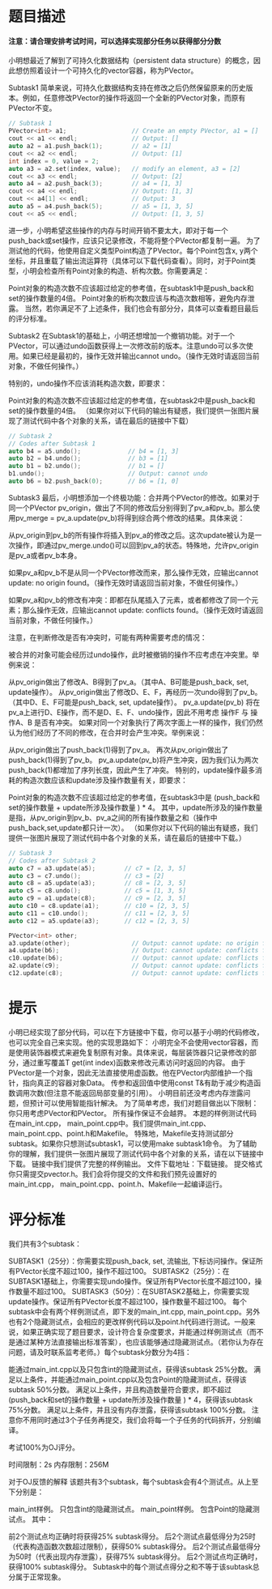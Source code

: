 # 题目描述
#### 注意：请合理安排考试时间，可以选择实现部分任务以获得部分分数

小明想最近了解到了可持久化数据结构（persistent data structure）的概念，因此想仿照着设计一个可持久化的vector容器，称为PVector。

Subtask1
简单来说，可持久化数据结构支持在修改之后仍然保留原来的历史版本。例如，任意修改PVector的操作将返回一个全新的PVector对象，而原有PVector不变。
~~~C++
// Subtask 1
PVector<int> a1;                  // Create an empty PVector, a1 = []
cout << a1 << endl;               // Output: []
auto a2 = a1.push_back(1);        // a2 = [1]
cout << a2 << endl;               // Output: [1]
int index = 0, value = 2;
auto a3 = a2.set(index, value);   // modify an element, a3 = [2]
cout << a3 << endl;               // Output: [2]
auto a4 = a2.push_back(3);        // a4 = [1, 3]
cout << a4 << endl;               // Output: [1, 3]
cout << a4[1] << endl;            // Output: 3
auto a5 = a4.push_back(5);        // a5 = [1, 3, 5]
cout << a5 << endl;               // Output: [1, 3, 5]
~~~
进一步，小明希望这些操作的内存与时间开销不要太大，即对于每一个push_back或set操作，应该只记录修改，不能将整个PVector都复制一遍。 为了测试他的代码，他使用自定义类型Point构造了PVector<Point>。每个Point包含x, y两个坐标，并且重载了输出流运算符（具体可以下载代码查看）。同时，对于Point类型，小明会检查所有Point对象的构造、析构次数。你需要满足：

Point对象的构造次数不应该超过给定的参考值，在subtask1中是push_back和set的操作数量的4倍。
Point对象的析构次数应该与构造次数相等，避免内存泄露。
当然，若你满足不了上述条件，我们也会有部分分，具体可以查看题目最后的评分标准。

Subtask2
在Subtask1的基础上，小明还想增加一个撤销功能。对于一个PVector，可以通过undo函数获得上一次修改前的版本。注意undo可以多次使用。如果已经是最初的，操作无效并输出cannot undo。（操作无效时请返回当前对象，不做任何操作。）

特别的，undo操作不应该消耗构造次数，即要求：

Point对象的构造次数不应该超过给定的参考值，在subtask2中是push_back和set的操作数量的4倍。
（如果你对以下代码的输出有疑惑，我们提供一张图片展现了测试代码中各个对象的关系，请在最后的链接中下载）
~~~C++
// Subtask 2
// Codes after Subtask 1
auto b4 = a5.undo();             // b4 = [1, 3]
auto b2 = b4.undo();             // b3 = [1]
auto b1 = b2.undo();             // b1 = []
b1.undo();                       // Output: cannot undo
auto b6 = b2.push_back(0);       // b6 = [1, 0]
~~~
Subtask3
最后，小明想添加一个终极功能：合并两个PVector的修改。如果对于同一个PVector pv_origin，做出了不同的修改后分别得到了pv_a和pv_b。那么使用pv_merge = pv_a.update(pv_b)将得到综合两个修改的结果。具体来说：

从pv_origin到pv_b的所有操作将插入到pv_a的修改之后。这次update被认为是一次操作，即通过pv_merge.undo()可以回到pv_a的状态。特殊地，允许pv_origin是pv_a或者pv_b本身。

如果pv_a和pv_b不是从同一个PVector修改而来，那么操作无效，应输出cannot update: no origin found。（操作无效时请返回当前对象，不做任何操作。）

如果pv_a和pv_b的修改有冲突：即都在队尾插入了元素，或者都修改了同一个元素；那么操作无效，应输出cannot update: conflicts found。（操作无效时请返回当前对象，不做任何操作。）

注意，在判断修改是否有冲突时，可能有两种需要考虑的情况：

被合并的对象可能会经历过undo操作，此时被撤销的操作不应考虑在冲突里。举例来说：

从pv_origin做出了修改A、B得到了pv_a。（其中A、B可能是push_back, set, update操作）。
从pv_origin做出了修改D、E、F，再经历一次undo得到了pv_b。（其中D、E、F可能是push_back, set, update操作）。
pv_a.update(pv_b) 将在pv_a上进行D、E操作，而不是D、E、F、undo操作，因此不用考虑 操作F 与 操作A、B 是否有冲突。
如果对同一个对象执行了两次字面上一样的操作，我们仍然认为他们经历了不同的修改，在合并时会产生冲突。举例来说：

从pv_origin做出了push_back(1)得到了pv_a。
再次从pv_origin做出了push_back(1)得到了pv_b。
pv_a.update(pv_b)将产生冲突，因为我们认为两次push_back(1)都增加了序列长度，因此产生了冲突。
特别的，update操作最多消耗的构造次数应该和update涉及操作数量有关，即要求：

Point对象的构造次数不应该超过给定的参考值，在subtask3中是 (push_back和set的操作数量 + update所涉及操作数量 ) * 4。
其中，update所涉及的操作数量是指，从pv_origin到pv_b、pv_a之间的所有操作数量之和（操作中push_back,set,update都只计一次）。
（如果你对以下代码的输出有疑惑，我们提供一张图片展现了测试代码中各个对象的关系，请在最后的链接中下载。）
~~~C++
// Subtask 3
// Codes after Subtask 2
auto c7 = a3.update(a5);        // c7 = [2, 3, 5]
auto c3 = c7.undo();            // c3 = [2]
auto c8 = a5.update(a3);        // c8 = [2, 3, 5]
auto c5 = c8.undo();            // c5 = [1, 3, 5]
auto c9 = a1.update(c8);        // c9 = [2, 3, 5]
auto c10 = c8.update(a1);       // c10 = [2, 3, 5]
auto c11 = c10.undo();          // c11 = [2, 3, 5]
auto c12 = a5.update(a3);       // c12 = [2, 3, 5]

PVector<int> other;
a3.update(other);                 // Output: cannot update: no origin found
a4.update(b6);                    // Output: cannot update: conflicts found
c10.update(b6);                   // Output: cannot update: conflicts found
a2.update(c9);                    // Output: cannot update: conflicts found
c12.update(c8);                   // Output: cannot update: conflicts found
~~~
# 提示
小明已经实现了部分代码，可以在下方链接中下载，你可以基于小明的代码修改，也可以完全自己来实现。他的实现思路如下：
小明完全不会使用vector容器，而是使用装饰器模式来避免复制原有对象。具体来说，每层装饰器只记录修改的部分，通过重写覆盖T get(int index)函数来修改元素访问时返回的内容。
由于PVector是一个对象，因此无法直接使用虚函数。他在PVector内部维护一个指针，指向真正的容器对象Data。
传参和返回值中使用const T&有助于减少构造函数调用次数(但注意不能返回局部变量的引用）。
小明目前还没考虑内存泄露问题，但预计可以使用智能指针解决。
为了简单考虑，我们对题目做出以下限制：
你只用考虑PVector<int>和PVector<Point>。
所有操作保证不会越界。
本题的样例测试代码在main_int.cpp， main_point.cpp中。我们提供main_int.cpp、main_point.cpp、point.h和Makefile。
特殊地，Makefile支持测试部分subtask。如果你只想测试subtask1，可以使用make subtask1命令。
为了辅助你的理解，我们提供一张图片展现了测试代码中各个对象的关系，请在以下链接中下载。
链接中我们提供了完整的样例输出。
文件下载地址：下载链接。
提交格式
你只需提交pvector.h。我们会将你提交的文件和我们预先设置好的main_int.cpp， main_point.cpp、point.h、Makefile一起编译运行。

# 评分标准
我们共有3个subtask：

SUBTASK1（25分）：你需要实现push_back, set, 流输出, 下标访问操作。保证所有PVector长度不超过100，操作不超过100。
SUBTASK2（25分）：在SUBTASK1基础上，你需要实现undo操作。保证所有PVector长度不超过100，操作数量不超过100。
SUBTASK3（50分）：在SUBTASK2基础上，你需要实现update操作。保证所有PVector长度不超过100，操作数量不超过100。
每个subtask中会有两个样例测试点，即下发的main_int.cpp, main_point.cpp。另外也有2个隐藏测试点，会相应的更改样例代码以及point.h代码进行测试。一般来说，如果正确实现了题目要求，设计符合复杂度要求，并能通过样例测试点（而不是通过某种方法直接输出标准答案），也应该能够通过隐藏测试点。（若你认为存在问题，请及时联系监考老师。）每个subtask分数分为4挡：

能通过main_int.cpp以及只包含int的隐藏测试点，获得该subtask 25%分数。
满足以上条件，并能通过main_point.cpp以及包含Point的隐藏测试点，获得该subtask 50%分数。
满足以上条件，并且构造数量符合要求，即不超过(push_back和set的操作数量 + update所涉及操作数量 ) * 4，获得该subtask 75%分数。
满足以上条件，并且没有内存泄露，获得该subtask 100%分数。
注意你不用同时通过3个子任务再提交，我们会将每一个子任务的代码拆开，分别编译。

考试100%为OJ评分。

时间限制：2s 内存限制：256M

对于OJ反馈的解释
该题共有3个subtask，每个subtask会有4个测试点。从上至下分别是：

main_int样例。
只包含int的隐藏测试点。
main_point样例。
包含Point的隐藏测试点。
其中：

前2个测试点均正确时将获得25% subtask得分。
后2个测试点最低得分为25时（代表构造函数次数超过限制），获得50% subtask得分。
后2个测试点最低得分为50时（代表出现内存泄露），获得75% subtask得分。
后2个测试点均正确时，获得100% subtask得分。
Subtask中的每个测试点得分之和不等于该subtask总分属于正常现象。
